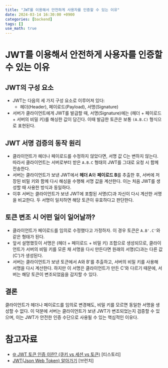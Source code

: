 ```yaml
---
title: "JWT를 이용해서 안전하게 사용자를 인증할 수 있는 이유"
date: 2024-03-14 16:30:00 +0900
categories: [backend]
tags: []
use_math: true
---
```


# JWT를 이용해서 안전하게 사용자를 인증할 수 있는 이유

## JWT의 구성 요소

- JWT는 다음의 세 가지 구성 요소로 이루어져 있다:
    - 헤더(Header), 페이로드(Payload), 서명(Signature)
- 서버가 클라이언트에게 JWT를 발급할 때, 서명(Signature)에는 (헤더 + 페이로드 + 서버의 비밀 키)를 해싱한 값이 담긴다. 이때 발급한 토큰은 보통 `(A.B.C)` 형식으로 표현된다.

## JWT 서명 검증의 동작 원리

- 클라이언트가 헤더나 페이로드를 수정하지 않았다면, 서명 값 C는 변하지 않는다. 따라서 클라이언트는 서버로부터 받은 `A.B.C` 형태의 JWT를 그대로 요청 시 함께 전송한다.
- 서버는 클라이언트가 보낸 JWT에서 **헤더 A**와 **페이로드 B**를 추출한 후, 서버에 저장된 비밀 키와 함께 다시 해싱을 수행해 서명 값을 계산한다. 이는 처음 JWT를 생성할 때 사용한 방식과 동일하다.
- 이후 서버는 클라이언트가 보낸 JWT에 포함된 서명(C)과 자신이 다시 계산한 서명을 비교한다. 두 서명이 일치하면 해당 토큰이 유효하다고 판단한다.

## 토큰 변조 시 어떤 일이 일어날까?

- 클라이언트가 페이로드를 임의로 수정했다고 가정하자. 이 경우 토큰은 `A.B'.C'`와 같은 형태가 된다.
- 앞서 설명했듯이 서명은 (헤더 + 페이로드 + 비밀 키) 조합으로 생성되므로, 클라이언트가 서버의 비밀 키를 모른 채 서명을 다시 만든다면 원래의 서명(C)과는 다른 값(C')가 생성된다.
- 서버는 클라이언트가 보낸 토큰에서 A와 B'를 추출하고, 서버의 비밀 키를 사용해 서명을 다시 계산한다. 하지만 이 서명은 클라이언트가 만든 C'와 다르기 때문에, 서버는 해당 토큰이 변조되었음을 감지할 수 있다.

## 결론

클라이언트가 헤더나 페이로드를 임의로 변경해도, 비밀 키를 모르면 동일한 서명을 생성할 수 없다. 이 덕분에 서버는 클라이언트가 보낸 JWT가 변조되었는지 검증할 수 있으며, 이는 JWT가 안전한 인증 수단으로 사용될 수 있는 핵심적인 이유다.

# 참고자료

- [🌐 JWT 토큰 인증 이란? (쿠키 vs 세션 vs 토큰)](https://inpa.tistory.com/entry/WEB-%F0%9F%93%9A-JWTjson-web-token-%EB%9E%80-%F0%9F%92%AF-%EC%A0%95%EB%A6%AC) [티스토리]
- [JWT(Json Web Token) 알아가기](https://brunch.co.kr/@jinyoungchoi95/1) [브런치]